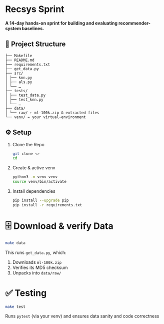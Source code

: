 # Recsys Sprint

**A 14-day hands-on sprint for building and evaluating recommender-system baselines.**

## 📂 Project Structure
```
├── Makefile
├── README.md
├── requirements.txt
├── get_data.py
├── src/
│ ├── knn.py
│ ├── als.py
│ └── …
├── tests/
│ ├── test_data.py
│ ├── test_knn.py
│ └── …
├── data/
│ └── raw/ ← ml-100k.zip & extracted files
└── venv/ ← your virtual-environment
```

## ⚙️ Setup
1. Clone the Repo

    ```bash
    git clone <>
    cd 
    ```
2. Create & active venv
    ```bash
    python3 -m venv venv
    source venv/bin/activate
    ```

3. Install dependencies
    ```bash
    pip install --upgrade pip
    pip install -r requirements.txt
    ```

# 🗄️ Download & verify Data
```bash
make data
```
This runs `get_data.py`, which:
1. Downloads `ml-100k.zip`
2. Verifies its MD5 checksum
3. Unpacks into `data/raw/`

# ✅ Testing
```bash
make test
```
Runs `pytest` (via your venv) and ensures data sanity and code correctness